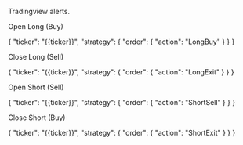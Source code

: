 Tradingview alerts.

Open Long (Buy)

{
  "ticker": "{{ticker}}",
  "strategy": {
    "order": {
      "action": "LongBuy"
    }
  }
}


Close Long (Sell)

{
  "ticker": "{{ticker}}",
  "strategy": {
    "order": {
      "action": "LongExit"
    }
  }
}


Open Short (Sell)

{
  "ticker": "{{ticker}}",
  "strategy": {
    "order": {
      "action": "ShortSell"
    }
  }
}


Close Short (Buy)

{
  "ticker": "{{ticker}}",
  "strategy": {
    "order": {
      "action": "ShortExit"
    }
  }
}